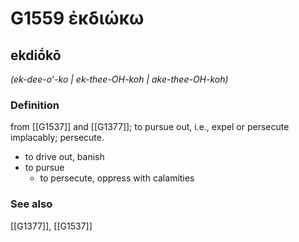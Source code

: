 # G1559 ἐκδιώκω

## ekdiṓkō

_(ek-dee-o'-ko | ek-thee-OH-koh | ake-thee-OH-koh)_

### Definition

from [[G1537]] and [[G1377]]; to pursue out, i.e., expel or persecute implacably; persecute.

- to drive out, banish
- to pursue
  - to persecute, oppress with calamities

### See also

[[G1377]], [[G1537]]

